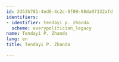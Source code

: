 ```yaml
---
id: 2d53b781-4ed6-4c2c-9f09-98da97132afd
identifiers:
- identifier: tendayi_p._zhanda
  scheme: everypolitician_legacy
name: Tendayi P. Zhanda
lang: en
title: Tendayi P. Zhanda

---
```

